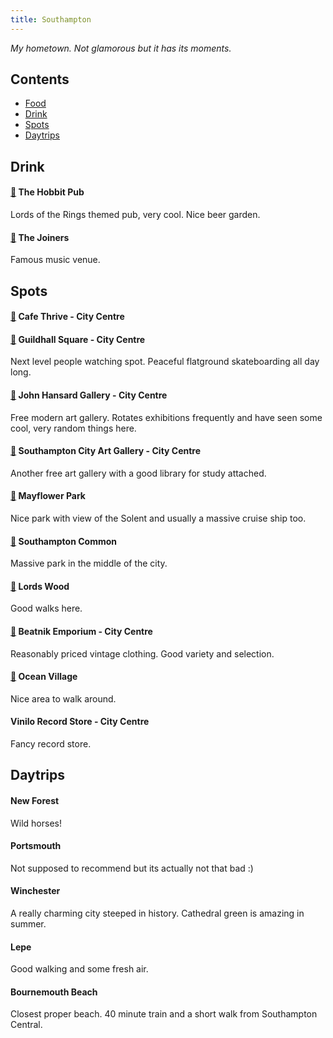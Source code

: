 ```yaml
---
title: Southampton
---
```


*My hometown. Not glamorous but it has its moments.*


## Contents
- [Food](#food)
- [Drink](#drink)
- [Spots](#spots)
- [Daytrips](#daytrips)

## Drink

#### [📍](https://maps.app.goo.gl/HjX55HCmtDkGwzJ1A) The Hobbit Pub
Lords of the Rings themed pub, very cool. Nice beer garden.

#### [📍](https://maps.app.goo.gl/AN99oEFkpFtJvbkt5) The Joiners
Famous music venue.

## Spots

#### [📍](https://maps.app.goo.gl/RtcwBvYQSmgCvTGE9) Cafe Thrive - City Centre

#### [📍](https://maps.app.goo.gl/8mh9ArkyY3GuqHxUA) Guildhall Square - City Centre
Next level people watching spot. Peaceful flatground skateboarding all day long.

#### [📍](https://maps.app.goo.gl/zkRE5n5yVUeJwvRT9) John Hansard Gallery - City Centre
Free modern art gallery. Rotates exhibitions frequently and have seen some cool, very random things here.

#### [📍](https://maps.app.goo.gl/ovaRF7RtMtrhB5k29) Southampton City Art Gallery - City Centre
Another free art gallery with a good library for study attached.

#### [📍](https://maps.app.goo.gl/Mbe95X5ejg41xHar8) Mayflower Park 
Nice park with view of the Solent and usually a massive cruise ship too.

#### [📍](https://maps.app.goo.gl/RX3qNwfXK1RC3zkeA) Southampton Common
Massive park in the middle of the city.

#### [📍](https://maps.app.goo.gl/z169xtPb7NF2Q4hT8A) Lords Wood
Good walks here.

#### [📍](https://maps.app.goo.gl/Zyc1ESfGZLS3ap3M7) Beatnik Emporium - City Centre
Reasonably priced vintage clothing. Good variety and selection.

#### [📍](https://maps.app.goo.gl/NP9VWbWp5D4xYKoz6) Ocean Village
Nice area to walk around.

#### Vinilo Record Store - City Centre
Fancy record store.

## Daytrips

#### New Forest
Wild horses!

#### Portsmouth
Not supposed to recommend but its actually not that bad :\)

#### Winchester
A really charming city steeped in history. Cathedral green is amazing in summer.

#### Lepe
Good walking and some fresh air.

#### Bournemouth Beach
Closest proper beach. 40 minute train and a short walk from Southampton Central.